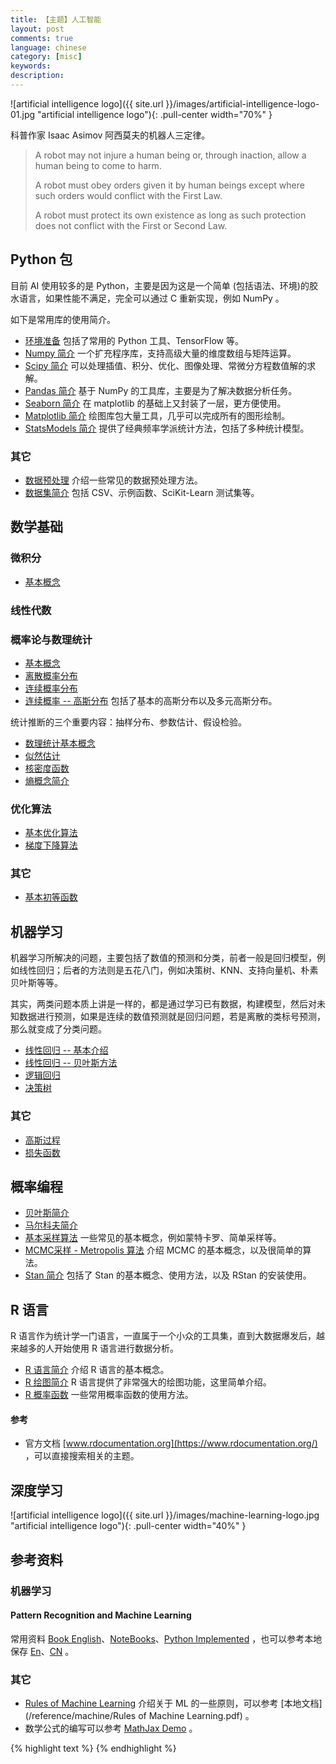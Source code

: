 ```yaml
---
title: 【主题】人工智能
layout: post
comments: true
language: chinese
category: [misc]
keywords:
description:
---
```


<!-- more -->

![artificial intelligence logo]({{ site.url }}/images/artificial-intelligence-logo-01.jpg "artificial intelligence logo"){: .pull-center width="70%" }

科普作家 Isaac Asimov 阿西莫夫的机器人三定律。

> A robot may not injure a human being or, through inaction, allow a human being to come to harm.
>
> A robot must obey orders given it by human beings except where such orders would conflict with the First Law.
>
> A robot must protect its own existence as long as such protection does not conflict with the First or Second Law.

## Python 包

目前 AI 使用较多的是 Python，主要是因为这是一个简单 (包括语法、环境)的胶水语言，如果性能不满足，完全可以通过 C 重新实现，例如 NumPy 。

如下是常用库的使用简介。

* [环境准备](/post/python-ai-environment-prepare.html) 包括了常用的 Python 工具、TensorFlow 等。
* [Numpy 简介](/post/python-numpy-package-introduce.html) 一个扩充程序库，支持高级大量的维度数组与矩阵运算。
* [Scipy 简介](/post/python-scipy-package-intorduce.html) 可以处理插值、积分、优化、图像处理、常微分方程数值解的求解。
* [Pandas 简介](/post/python-pandas-package-introduce.html) 基于 NumPy 的工具库，主要是为了解决数据分析任务。
* [Seaborn 简介](/post/python-seaborn-package-introduce.html) 在 matplotlib 的基础上又封装了一层，更方便使用。
* [Matplotlib 简介](/post/python-matplotlib-package-intorduce.html) 绘图库包大量工具，几乎可以完成所有的图形绘制。
* [StatsModels 简介](/post/python-statsmodels-package-introduce.html) 提供了经典频率学派统计方法，包括了多种统计模型。

<!--
skleran 常用子模块 ：

sklearn 是一个机器学习包。
 分类 ：SVM ， K近邻 ，随机森林 ， 逻辑回归等。
 回归 ：Lasso ,岭回归 等。
 聚类 ：K-means ,谱聚类等。
 降维 ：PCA ,特征选择 ，矩阵分解等。
 模型选择 ：网格搜索， 交叉验证 ，指标矩阵。
 预处理： 特征提取，正态化。
sklearn更专注于预测。
-->

### 其它

* [数据预处理](/post/math-machine-learning-pre-processing-methods-introduce.html) 介绍一些常见的数据预处理方法。
* [数据集简介](/post/math-machine-learning-some-datasets-introduce.html) 包括 CSV、示例函数、SciKit-Learn 测试集等。

## 数学基础

### 微积分

* [基本概念](/post/math-calculus-basic-concept.html)

### 线性代数

<!--
http://www.math.uwaterloo.ca/~hwolkowi//matrixcookbook.pdf
-->

### 概率论与数理统计

* [基本概念](/post/math-probability-basic-concept.html)
* [离散概率分布](/post/math-probability-basic-concept-discrete-distribution-introduce.html)
* [连续概率分布](/post/math-probability-basic-concept-continuous-distribution-introduce.html)
* [连续概率 \-\- 高斯分布](/post/math-probability-continuous-normal-distribution-introduce.html) 包括了基本的高斯分布以及多元高斯分布。

统计推断的三个重要内容：抽样分布、参数估计、假设检验。

* [数理统计基本概念](/post/math-statistics-basic-concept.html)
* [似然估计](/post/math-statistics-likelihood-function-introduce.html)
* [核密度函数](/post/math-statistics-kernel-density-estimates-introduce.html)
* [熵概念简介](/post/artificial-intelligence-entropy-concept-introduce.html)

### 优化算法

* [基本优化算法](/post/math-basic-concept-optimize-method-introduce.html)
* [梯度下降算法](/post/math-gradient-descent-optimize-method-introduce.html)

### 其它

* [基本初等函数](/post/math-basic-elementary-function.html)

## 机器学习

机器学习所解决的问题，主要包括了数值的预测和分类，前者一般是回归模型，例如线性回归；后者的方法则是五花八门，例如决策树、KNN、支持向量机、朴素贝叶斯等等。

其实，两类问题本质上讲是一样的，都是通过学习已有数据，构建模型，然后对未知数据进行预测，如果是连续的数值预测就是回归问题，若是离散的类标号预测，那么就变成了分类问题。

* [线性回归 \-\- 基本介绍](/post/machine-learning-algorithms-linear-regression-basic-introduce.html)
* [线性回归 \-\- 贝叶斯方法](/post/machine-learning-algorithms-linear-regression-bayes-introduce.html)
* [逻辑回归](/post/machine-learning-algorithms-logistic-regression-introduce.html)
* [决策树](/post/artificial-intelligence-decision-tree-introduce.html)

### 其它

* [高斯过程](/post/artificial-intelligence-gaussian-process-introduce.html)
* [损失函数](/post/machine-learning-algorithms-loss-functions-introduce.html)


<!--
SVM
Naive Bayes
kNN
K-Means
Random Forest
Dimensionality Reduction Algorithms
Gradient Boosting algorithms
	GBM
	XGBoost
	LightGBM
	CatBoost
-->

## 概率编程

* [贝叶斯简介](/post/math-statistics-basic-concept-bayes-theorem-introduce.html)
* [马尔科夫简介](/post/math-statistics-markov-process-introduce.html)
* [基本采样算法](/post/math-monte-carlo-sample-introduce.html) 一些常见的基本概念，例如蒙特卡罗、简单采样等。
* [MCMC采样 - Metropolis 算法](/post/math-monte-carlo-mcmc-metropolis-introduce.html) 介绍 MCMC 的基本概念，以及很简单的算法。
* [Stan 简介](/post/statistic-tools-stan-introduce.html) 包括了 Stan 的基本概念、使用方法，以及 RStan 的安装使用。

<!--
概率统计公式大全
https://www.zybuluo.com/catscarf/note/986628


机器学习的基本算法
https://www.analyticsvidhya.com/blog/2017/09/common-machine-learning-algorithms/
-->

## R 语言

R 语言作为统计学一门语言，一直属于一个小众的工具集，直到大数据爆发后，越来越多的人开始使用 R 语言进行数据分析。

* [R 语言简介](/post/linux-R-language-basic-introduce.html) 介绍 R 语言的基本概念。
* [R 绘图简介](/post/linux-R-language-graph-function-introduce.html) R 语言提供了非常强大的绘图功能，这里简单介绍。
* [R 概率函数](/post/linux-R-language-some-statistic-function-introduce.html) 一些常用概率函数的使用方法。

#### 参考

* 官方文档 [www.rdocumentation.org](https://www.rdocumentation.org/) ，可以直接搜索相关的主题。

<!--
### 其它

* [数据拟合] 通过numpy实现
https://drivingc.com/p/5af5ab892392ec35c23048e2

谈谈 Bias-Variance Tradeoff
https://liam.page/2017/03/25/bias-variance-tradeoff/

## 机器学习 100 天

也就是 [Github 100 Days Of ML Code](https://github.com/Avik-Jain/100-Days-Of-ML-Code) 中的学习，可以参考 [Github 机器学习 100 天](https://github.com/MLEveryday/100-Days-Of-ML-Code) 。

https://blog.csdn.net/ybdesire/article/details/67701289
https://tracholar.github.io/wiki/machine-learning/sklearn-source.html
-->

## 深度学习

![artificial intelligence logo]({{ site.url }}/images/machine-learning-logo.jpg "artificial intelligence logo"){: .pull-center width="40%" }


## 参考资料

### 机器学习

#### Pattern Recognition and Machine Learning

常用资料 [Book English](https://www.microsoft.com/en-us/research/uploads/prod/2006/01/Bishop-Pattern-Recognition-and-Machine-Learning-2006.pdf)、[NoteBooks](https://github.com/ctgk/PRML/tree/master/notebooks)、[Python Implemented](https://github.com/ctgk/PRML) ，也可以参考本地保存 [En](/reference/machine/Bishop-Pattern-Recognition-and-Machine-Learning-2006.pdf)、[CN](/reference/machine/Bishop-Pattern-Recognition-and-Machine-Learning-CN.pdf) 。

<!--
#### Machine Learning, A Probabilistic Perspective

/reference/machine/Machine-Learning_A-Probabilistic-Perspective.pdf

https://doc.lagout.org/science/Artificial%20Intelligence/Machine%20learning/Machine%20Learning_%20A%20Probabilistic%20Perspective%20%5BMurphy%202012-08-24%5D.pdf


#### The Elements of Statistical Learning

频率学派

包括了 [英文版](https://esl.hohoweiya.xyz/book/The%20Elements%20of%20Statistical%20Learning.pdf) 以及 [中文版](https://esl.hohoweiya.xyz/index.html) 的地址。

/reference/machine/The-Elements-of-Statistical-Learning.pdf


Deap Learning 圣经

《统计学习方法》李航
《西瓜书》
《Pattern Recognition and Machine Learning》PRML

## 台大-林轩田  机器学习基石 技法
## 张志华 机器学习导论 统计机器学习
## 吴恩达 CS229
## 徐亦达 概率模型
## 台大-李弘毅

白板推导
-->

### 其它

* [Rules of Machine Learning](https://developers.google.com/machine-learning/guides/rules-of-ml/) 介绍关于 ML 的一些原则，可以参考 [本地文档](/reference/machine/Rules of Machine Learning.pdf) 。
* 数学公式的编写可以参考 [MathJax Demo](https://www.mathjax.org/#demo) 。

<!--
https://blog.csdn.net/Mage_EE/article/details/75309174
https://www.zybuluo.com/knight/note/96093
https://www.zybuluo.com/codeep/note/163962  比较全


https://github.com/neverusedname/MyBooks/blob/master/%E6%B5%99%E6%B1%9F%E5%A4%A7%E5%AD%A6%E6%A6%82%E7%8E%87%E8%AE%BA%E4%B8%8E%E6%95%B0%E7%90%86%E7%BB%9F%E8%AE%A1(%E7%AC%AC%E5%9B%9B%E7%89%88).pdf
https://github.com/KeKe-Li/book/blob/master/AI/%E5%90%8C%E6%B5%8E%E7%BA%BF%E6%80%A7%E4%BB%A3%E6%95%B0%E6%95%99%E6%9D%90.pdf
https://github.com/KeKe-Li/book/blob/master/AI/%E5%90%8C%E6%B5%8E%E9%AB%98%E7%AD%89%E6%95%B0%E5%AD%A6%E7%AC%AC%E5%85%AD%E7%89%88%E4%B8%8A%E4%B8%8B%E5%86%8C.pdf


网络RST报文出现的场景
https://zhuanlan.zhihu.com/p/30791159


关于贝叶斯的介绍
https://github.com/markdregan/Bayesian-Modelling-in-Python
https://github.com/Tongzhenguo/ebooks 李航的机器学习
http://www.dgt-factory.com/uploads/2018/07/0725/%E7%BB%9F%E8%AE%A1%E5%AD%A6%E4%B9%A0%E6%96%B9%E6%B3%95.pdf
https://github.com/lovingers/ML_Books/blob/master/634901%2B%E8%B4%9D%E5%8F%B6%E6%96%AF%E6%96%B9%E6%B3%95%2B%2B%E6%A6%82%E7%8E%87%E7%BC%96%E7%A8%8B%E4%B8%8E%E8%B4%9D%E5%8F%B6%E6%96%AF%E6%8E%A8%E6%96%AD%2B%E4%B8%AD%E6%96%87%E7%89%88.pdf
https://zhuanlan.zhihu.com/p/27306970 很多不错的书籍介绍


https://www.zhihu.com/question/21277368
https://blog.csdn.net/jteng/article/details/54344766
https://applenob.github.io/machine_learning/MCMC/
https://applenob.github.io/archives/page/9/
https://www.infoq.cn/article/facebook-open-source-mass-forecasting-system-prophet
https://zhuanlan.zhihu.com/p/34071776


http://dreamrunner.org/blog/2014/06/28/qian-tan-memory-reordering/
https://www.digitalocean.com/community/tutorials/a-guide-to-time-series-forecasting-with-prophet-in-python-3
https://facebook.github.io/prophet/docs/quick_start.html#python-api
https://mc-stan.org/docs/2_19/stan-users-guide/linear-regression.html

量化投资，不错的介绍
https://www.quantstart.com/articles/Bayesian-Statistics-A-Beginners-Guide




列举了数学公式中一些常见的表示符号
https://zh.wikipedia.org/wiki/%E6%95%B0%E5%AD%A6%E7%AC%A6%E5%8F%B7%E8%A1%A8

数理统计学简史
https://github.com/yuanliangding/books/blob/master/%E6%95%B0%E5%AD%A6-%E5%85%B6%E5%AE%83-%E6%95%B0%E5%AD%A6%E5%8F%B2/%E6%95%B0%E7%90%86%E7%BB%9F%E8%AE%A1%E5%AD%A6%E7%AE%80%E5%8F%B2.pdf


-->

{% highlight text %}
{% endhighlight %}
